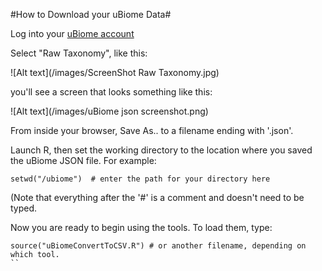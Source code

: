 #How to Download your uBiome Data#


Log into your [uBiome account](http://beta.ubiome.com)

Select "Raw Taxonomy", like this:

![Alt text](/images/ScreenShot Raw Taxonomy.jpg)

you'll see a screen that looks something like this:

![Alt text](/images/uBiome json screenshot.png)

From inside your browser, Save As.. to a filename ending with '.json'.

Launch R, then set the working directory to the location
where you saved the uBiome JSON file. For example:

```
setwd("/ubiome")  # enter the path for your directory here
```
(Note that everything after the '#' is a comment and doesn't need to be typed.

Now you are ready to begin using the tools. To load them, type:
```
source("uBiomeConvertToCSV.R") # or another filename, depending on which tool.
``
